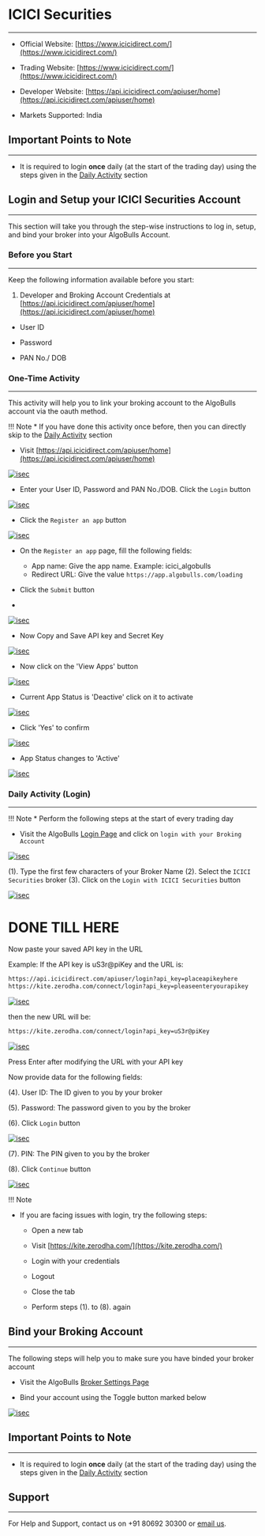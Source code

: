 # ICICI Securities
---

* Official Website: [https://www.icicidirect.com/](https://www.icicidirect.com/)

* Trading Website: [https://www.icicidirect.com/](https://www.icicidirect.com/)

* Developer Website: [https://api.icicidirect.com/apiuser/home](https://api.icicidirect.com/apiuser/home)

* Markets Supported: India

## Important Points to Note
---
* It is required to login **once** daily (at the start of the trading day) using the steps given in the [Daily Activity](#daily-activity-login) section

## Login and Setup your ICICI Securities Account 
---
This section will take you through the step-wise instructions to log in, setup, and bind your broker into your AlgoBulls Account.

### Before you Start
---
Keep the following information available before you start:

1) Developer and Broking Account Credentials at [https://api.icicidirect.com/apiuser/home](https://api.icicidirect.com/apiuser/home)

* User ID

* Password

* PAN No./ DOB 

### One-Time Activity
---
This activity will help you to link your broking account to the AlgoBulls account via the oauth method.

!!! Note
    * If you have done this activity once before, then you can directly skip to the [Daily Activity](#daily-activity-login) section

* Visit [https://api.icicidirect.com/apiuser/home](https://api.icicidirect.com/apiuser/home)

[ ![isec](imgs/icici_securities/home.png "Click to Enlarge or Ctrl+Click to open in a new Tab") ](imgs/icici_securities/home.png)

* Enter your User ID, Password and PAN No./DOB. Click the `Login` button

[ ![isec](imgs/icici_securities/login.png "Click to Enlarge or Ctrl+Click to open in a new Tab") ](imgs/icici_securities/login.png)

* Click the `Register an app` button

[ ![isec](imgs/icici_securities/register_app.png "Click to Enlarge or Ctrl+Click to open in a new Tab") ](imgs/icici_securities/register_app.png)

* On the `Register an app` page, fill the following fields:

    * App name: Give the app name. Example: icici_algobulls
    * Redirect URL: Give the value `https://app.algobulls.com/loading`
    
* Click the `Submit` button
* 
[ ![isec](imgs/icici_securities/submit.png "Click to Enlarge or Ctrl+Click to open in a new Tab") ](imgs/icici_securities/submit.png)


* Now Copy and Save API key and Secret Key

[ ![isec](imgs/icici_securities/save.png "Click to Enlarge or Ctrl+Click to open in a new Tab") ](imgs/icici_securities/save.png)


* Now click on the 'View Apps' button

[ ![isec](imgs/icici_securities/view_apps.png "Click to Enlarge or Ctrl+Click to open in a new Tab") ](imgs/icici_securities/view_apps.png)


* Current App Status is 'Deactive' click on it to activate

[ ![isec](imgs/icici_securities/deactive.png "Click to Enlarge or Ctrl+Click to open in a new Tab") ](imgs/icici_securities/deactive.png)


* Click 'Yes' to confirm

[ ![isec](imgs/icici_securities/click_yes.png "Click to Enlarge or Ctrl+Click to open in a new Tab") ](imgs/icici_securities/click_yes.png)


* App Status changes to 'Active'

[ ![isec](imgs/icici_securities/active.png "Click to Enlarge or Ctrl+Click to open in a new Tab") ](imgs/icici_securities/active.png)


### Daily Activity (Login)
---

!!! Note
    * Perform the following steps at the start of every trading day

* Visit the AlgoBulls [Login Page](https://app.algobulls.com/user/login) and click on `login with your Broking Account`

[ ![isec](imgs/icici_securities/algo_home.png "Click to Enlarge or Ctrl+Click to open in a new Tab") ](imgs/icici_securities/algo_home.png)

(1). Type the first few characters of your Broker Name
(2). Select the `ICICI Securities` broker
(3). Click on the `Login with ICICI Securities` button

[ ![isec](imgs/icici_securities/select_broker.png "Click to Enlarge or Ctrl+Click to open in a new Tab") ](imgs/icici_securities/select_broker.png)

# DONE TILL HERE

Now paste your saved API key in the URL

Example: If the API key is uS3r@piKey and the URL is:

```html
https://api.icicidirect.com/apiuser/login?api_key=placeapikeyhere
https://kite.zerodha.com/connect/login?api_key=pleaseenteryourapikey
```

[ ![isec](imgs/icici_securities/zerodha_oauth_2.png "Click to Enlarge or Ctrl+Click to open in a new Tab") ](imgs/icici_securities/zerodha_oauth_2.png)

then the new URL will be:

```html
https://kite.zerodha.com/connect/login?api_key=uS3r@piKey
```

[ ![isec](imgs/icici_securities/zerodha_oauth_3.png "Click to Enlarge or Ctrl+Click to open in a new Tab") ](imgs/icici_securities/zerodha_oauth_3.png)

Press Enter after modifying the URL with your API key

Now provide data for the following fields:

(4). User ID: The ID given to you by your broker

(5). Password: The password given to you by the broker

(6). Click `Login` button

[ ![isec](imgs/icici_securities/zerodha_oauth_4.png "Click to Enlarge or Ctrl+Click to open in a new Tab") ](imgs/icici_securities/zerodha_oauth_4.png)

(7). PIN: The PIN given to you by the broker

(8). Click `Continue` button

[ ![isec](imgs/zerodha/zerodha_oauth_5.png "Click to Enlarge or Ctrl+Click to open in a new Tab") ](imgs/icici_securities/zerodha_oauth_5.png)

!!! Note

* If you are facing issues with login, try the following steps:

    * Open a new tab

    * Visit [https://kite.zerodha.com/](https://kite.zerodha.com/)

    * Login with your credentials

    * Logout

    * Close the tab

    * Perform steps (1). to (8). again

## Bind your Broking Account
---
The following steps will help you to make sure you have binded your broker account

* Visit the AlgoBulls [Broker Settings Page](https://app.algobulls.com/account/broking)

* Bind your account using the Toggle button marked below

[ ![
isec](imgs/icici_securities/zerodha_binded.png "Click to Enlarge or Ctrl+Click to open in a new Tab") ](imgs/icici_securities/zerodha_binded.png)

## Important Points to Note
---
* It is required to login **once** daily (at the start of the trading day) using the steps given in the [Daily Activity](#daily-activity-login) section

## Support
---
For Help and Support, contact us on +91 80692 30300 or [email us](mailto:support@algobulls.com).
